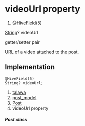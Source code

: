 
<div>

# videoUrl property

</div>


<div>

1.  @[HiveField](https://pub.dev/documentation/hive/2.2.3/hive/HiveField-class.html)(5)

</div>

[String](https://api.flutter.dev/flutter/dart-core/String-class.html)?
videoUrl


getter/setter pair




URL of a video attached to the post.



## Implementation

``` language-dart
@HiveField(5)
String? videoUrl;
```







1.  [talawa](../../index.html)
2.  [post_model](../../models_post_post_model/)
3.  [Post](../../models_post_post_model/Post-class.html)
4.  videoUrl property

##### Post class







